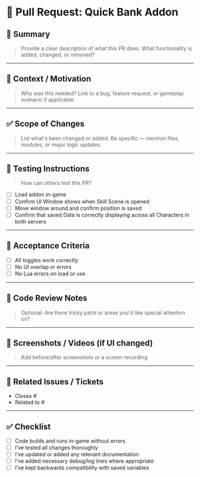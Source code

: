 # 🚀 Pull Request: Quick Bank Addon

## 📌 Summary

> Provide a clear description of what this PR does.
> What functionality is added, changed, or removed?

---

## 🧠 Context / Motivation

> Why was this needed? Link to a bug, feature request, or gameplay scenario if applicable.

---

## ✅ Scope of Changes

> List what's been changed or added. Be specific — mention files, modules, or major logic updates.


---

## 🧪 Testing Instructions

> How can others test this PR?

- [ ] Load addon in-game
- [ ] Confirm UI Window shows when Skill Scene is opened
- [ ] Move window around and confirm position is saved
- [ ] Confirm that saved Data is correctly displaying across all Characters in both servers

---

## 🎯 Acceptance Criteria

- [ ] All toggles work correctly
- [ ] No UI overlap or errors
- [ ] No Lua errors on load or use

---

## 🧹 Code Review Notes

> Optional: Are there tricky parts or areas you'd like special attention on?

---

## 📸 Screenshots / Videos (if UI changed)

> Add before/after screenshots or a screen recording

---

## 📎 Related Issues / Tickets

- Closes #
- Related to #

---

## ✅ Checklist

- [ ] Code builds and runs in-game without errors
- [ ] I’ve tested all changes thoroughly
- [ ] I’ve updated or added any relevant documentation
- [ ] I’ve added necessary debug/log lines where appropriate
- [ ] I’ve kept backwards compatibility with saved variables

